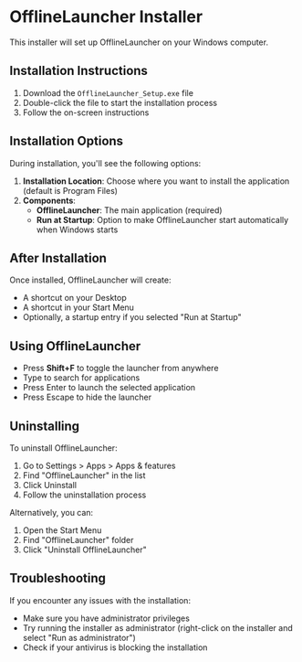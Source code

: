 # OfflineLauncher Installer

This installer will set up OfflineLauncher on your Windows computer.

## Installation Instructions

1. Download the `OfflineLauncher_Setup.exe` file
2. Double-click the file to start the installation process
3. Follow the on-screen instructions

## Installation Options

During installation, you'll see the following options:

1. **Installation Location**: Choose where you want to install the application (default is Program Files)
2. **Components**:
   - **OfflineLauncher**: The main application (required)
   - **Run at Startup**: Option to make OfflineLauncher start automatically when Windows starts

## After Installation

Once installed, OfflineLauncher will create:
- A shortcut on your Desktop
- A shortcut in your Start Menu
- Optionally, a startup entry if you selected "Run at Startup"

## Using OfflineLauncher

- Press **Shift+F** to toggle the launcher from anywhere
- Type to search for applications
- Press Enter to launch the selected application
- Press Escape to hide the launcher

## Uninstalling

To uninstall OfflineLauncher:
1. Go to Settings > Apps > Apps & features
2. Find "OfflineLauncher" in the list
3. Click Uninstall
4. Follow the uninstallation process

Alternatively, you can:
1. Open the Start Menu
2. Find "OfflineLauncher" folder
3. Click "Uninstall OfflineLauncher"

## Troubleshooting

If you encounter any issues with the installation:
- Make sure you have administrator privileges
- Try running the installer as administrator (right-click on the installer and select "Run as administrator")
- Check if your antivirus is blocking the installation 
